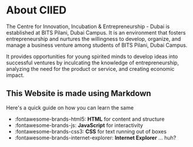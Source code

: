 # About CIIED

The Centre for Innovation, Incubation & Entrepreneurship - Dubai is established at BITS Pilani, Dubai Campus. It is an environment that fosters entrepreneurship and nurtures the willingness to develop, organize, and manage a business venture among students of BITS Pilani, Dubai Campus. 

It provides opportunities for young spirited minds to develop ideas into successful ventures by inculcating the knowledge of entrepreneurship, analyzing the need for the product or service, and creating economic impact.

## This Website is made using Markdown

Here's a quick guide on how you can learn the same

<div class="grid cards" markdown>

- :fontawesome-brands-html5: __HTML__ for content and structure
- :fontawesome-brands-js: __JavaScript__ for interactivity
- :fontawesome-brands-css3: __CSS__ for text running out of boxes
- :fontawesome-brands-internet-explorer: __Internet Explorer__ ... huh?

</div>


